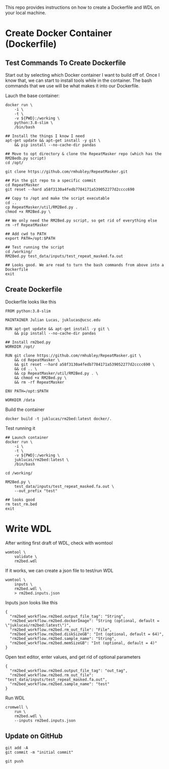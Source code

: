 
This repo provides instructions on how to create a Dockerfile and WDL on your local machine.

# Create Docker Container (Dockerfile)

## Test Commands To Create Dockerfile
Start out by selecting which Docker container I want to build off of. 
Once I know that, we can start to install tools while in the container. The bash commands
that we use will be what makes it into our Dockerfile.

Lauch the base container:
```
docker run \
    -i \
    -t \
    -v ${PWD}:/working \
    python:3.8-slim \
    /bin/bash

## Install the things I know I need 
apt-get update && apt-get install -y git \
	&& pip install --no-cache-dir pandas

## Move to opt directory & clone the RepeatMasker repo (which has the RM2Bedb.py script)
cd /opt/

git clone https://github.com/rmhubley/RepeatMasker.git

## Pin the git repo to a specific commit
cd RepeatMasker
git reset --hard a58f3130a4fedb7784171a539052277d2cccc690

## Copy to /opt and make the script executable
cd ..
cp RepeatMasker/util/RM2Bed.py .
chmod +x RM2Bed.py \

## We only need the RM2Bed.py script, so get rid of everything else
rm -rf RepeatMasker

## Add cwd to PATH
export PATH=/opt:$PATH

## Test running the script
cd /working/
RM2Bed.py test_data/inputs/test_repeat_masked.fa.out

## Looks good. We are read to turn the bash commands from above into a Dockerfile
exit 
```


## Create Dockerfile

Dockerfile looks like this 
```
FROM python:3.8-slim

MAINTAINER Julian Lucas, juklucas@ucsc.edu

RUN apt-get update && apt-get install -y git \
    && pip install --no-cache-dir pandas

## Install rm2bed.py
WORKDIR /opt/

RUN git clone https://github.com/rmhubley/RepeatMasker.git \
    && cd RepeatMasker \
    && git reset --hard a58f3130a4fedb7784171a539052277d2cccc690 \
    && cd .. \
    && cp RepeatMasker/util/RM2Bed.py . \
    && chmod +x RM2Bed.py \
    && rm -rf RepeatMasker

ENV PATH=/opt:$PATH

WORKDIR /data
```

Build the container
```
docker build -t juklucas/rm2bed:latest docker/.
```

Test running it
```
## Launch container
docker run \
    -i \
    -t \
    -v ${PWD}:/working \
    juklucas/rm2bed:latest \
    /bin/bash

cd /working/

RM2Bed.py \
    test_data/inputs/test_repeat_masked.fa.out \
    --out_prefix "test"

## looks good
rm test_rm.bed
exit
```

# Write WDL

After writing first draft of WDL, check with womtool
```
womtool \
    validate \
    rm2bed.wdl
```

If it works, we can create a json file to test/run WDL
```
womtool \
    inputs \
    rm2bed.wdl \
    > rm2bed.inputs.json
```

Inputs json looks like this
```
{
  "rm2bed_workflow.rm2bed.output_file_tag": "String",
  "rm2bed_workflow.rm2bed.dockerImage": "String (optional, default = \"juklucas/rm2bed:latest\")",
  "rm2bed_workflow.rm2bed.rm_out_file": "File",
  "rm2bed_workflow.rm2bed.diskSizeGB": "Int (optional, default = 64)",
  "rm2bed_workflow.rm2bed.sample_name": "String",
  "rm2bed_workflow.rm2bed.memSizeGB": "Int (optional, default = 4)"
}
```
Open text editor, enter values, and get rid of optional parameters
```
{
  "rm2bed_workflow.rm2bed.output_file_tag": "out_tag",
  "rm2bed_workflow.rm2bed.rm_out_file": "test_data/inputs/test_repeat_masked.fa.out",
  "rm2bed_workflow.rm2bed.sample_name": "test"
}
```

Run WDL
```
cromwell \
    run \
    rm2bed.wdl \
    --inputs rm2bed.inputs.json
```

## Update on GitHub

```
git add -A
git commit -m "initial commit"

git push
```